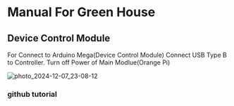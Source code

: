 #  Manual For Green House

## Device Control Module

For Connect to Arduino Mega(Device Control Module) Connect USB Type B to Controller. Turn off Power of Main Modlue(Orange Pi)

![photo_2024-12-07_23-08-12](https://github.com/user-attachments/assets/dd9b4f2f-c5a1-43a2-8b79-8785d2c3cc9d)



### github tutorial

